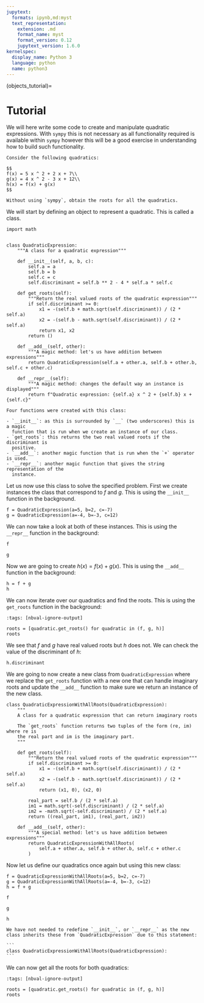 ```yaml
---
jupytext:
  formats: ipynb,md:myst
  text_representation:
    extension: .md
    format_name: myst
    format_version: 0.12
    jupytext_version: 1.6.0
kernelspec:
  display_name: Python 3
  language: python
  name: python3
---
```


(objects_tutorial)=

# Tutorial

We will here write some code to create and manipulate quadratic expressions.
With `sympy` this is not necessary as all functionality required is available
within `sympy` however this will be a good exercise in understanding how to
build such functionality.

```{admonition} Problem
Consider the following quadratics:

$$
f(x) = 5 x ^ 2 + 2 x + 7\\
g(x) = 4 x ^ 2 - 3 x + 12\\
h(x) = f(x) + g(x)
$$

Without using `sympy`, obtain the roots for all the quadratics.
```

We will start by defining an object to represent a quadratic. This is called a
class.

```{code-cell} ipython3
import math


class QuadraticExpression:
    """A class for a quadratic expression"""

    def __init__(self, a, b, c):
        self.a = a
        self.b = b
        self.c = c
        self.discriminant = self.b ** 2 - 4 * self.a * self.c

    def get_roots(self):
        """Return the real valued roots of the quadratic expression"""
        if self.discriminant >= 0:
            x1 = -(self.b + math.sqrt(self.discriminant)) / (2 * self.a)
            x2 = -(self.b - math.sqrt(self.discriminant)) / (2 * self.a)
            return x1, x2
        return ()

    def __add__(self, other):
        """A magic method: let's us have addition between expressions"""
        return QuadraticExpression(self.a + other.a, self.b + other.b, self.c + other.c)

    def __repr__(self):
        """A magic method: changes the default way an instance is displayed"""
        return f"Quadratic expression: {self.a} x ^ 2 + {self.b} x + {self.c}"
```

```{tip}
Four functions were created with this class:

- `__init__`: as this is surrounded by `__` (two underscores) this is a magic
  function that is run when we create an instance of our class.
- `get_roots`: this returns the two real valued roots if the discriminant is
  positive.
- `__add__`: another magic function that is run when the `+` operator is used.
- `__repr__`: another magic function that gives the string representation of the
  instance.
```

Let us now use this class to solve the specified problem. First we create
instances the class that correspond to $f$ and $g$. This is using the `__init__`
function in the background.

```{code-cell} ipython3
f = QuadraticExpression(a=5, b=2, c=-7)
g = QuadraticExpression(a=-4, b=-3, c=12)
```

We can now take a look at both of these instances. This is using the `__repr__`
function in the background:

```{code-cell} ipython3
f
```

```{code-cell} ipython3
g
```

Now we are going to create $h(x) = f(x) + g(x)$. This is using the `__add__`
function in the background:

```{code-cell} ipython3
h = f + g
h
```

We can now iterate over our quadratics and find the roots. This is using the
`get_roots` function in the background:

```{code-cell} ipython3
:tags: [nbval-ignore-output]

roots = [quadratic.get_roots() for quadratic in (f, g, h)]
roots
```

We see that $f$ and $g$ have real valued roots but $h$ does not. We can check
the value of the discriminant of $h$:

```{code-cell} ipython3
h.discriminant
```

We are going to now create a new class from `QuadraticExpression` where we
replace the `get_roots` function with a new one that can handle imaginary roots
and update the `__add__` function to make sure we return an instance of the new
class.

```{code-cell} ipython3
class QuadraticExpressionWithAllRoots(QuadraticExpression):
    """
    A class for a quadratic expression that can return imaginary roots

    The `get_roots` function returns two tuples of the form (re, im) where re is
    the real part and im is the imaginary part.
    """

    def get_roots(self):
        """Return the real valued roots of the quadratic expression"""
        if self.discriminant >= 0:
            x1 = -(self.b + math.sqrt(self.discriminant)) / (2 * self.a)
            x2 = -(self.b - math.sqrt(self.discriminant)) / (2 * self.a)
            return (x1, 0), (x2, 0)

        real_part = self.b / (2 * self.a)
        im1 = math.sqrt(-self.discriminant) / (2 * self.a)
        im2 = -math.sqrt(-self.discriminant) / (2 * self.a)
        return ((real_part, im1), (real_part, im2))

    def __add__(self, other):
        """A special method: let's us have addition between expressions"""
        return QuadraticExpressionWithAllRoots(
            self.a + other.a, self.b + other.b, self.c + other.c
        )
```

Now let us define our quadratics once again but using this new class:

```{code-cell} ipython3
f = QuadraticExpressionWithAllRoots(a=5, b=2, c=-7)
g = QuadraticExpressionWithAllRoots(a=-4, b=-3, c=12)
h = f + g
```

```{code-cell} ipython3
f
```

```{code-cell} ipython3
g
```

```{code-cell} ipython3
h
```

````{attention}
We have not needed to redefine `__init__`, or `__repr__` as the new
class inherits these from `QuadraticExpression` due to this statement:

```
class QuadraticExpressionWithAllRoots(QuadraticExpression):
```
````

We can now get all the roots for both quadratics:

```{code-cell} ipython3
:tags: [nbval-ignore-output]

roots = [quadratic.get_roots() for quadratic in (f, g, h)]
roots
```
